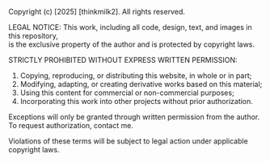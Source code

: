 Copyright (c) [2025] [thinkmilk2]. All rights reserved.

LEGAL NOTICE:
This work, including all code, design, text, and images in this repository,  
is the exclusive property of the author and is protected by copyright laws.

STRICTLY PROHIBITED WITHOUT EXPRESS WRITTEN PERMISSION:

1. Copying, reproducing, or distributing this website, in whole or in part;  
2. Modifying, adapting, or creating derivative works based on this material;  
3. Using this content for commercial or non-commercial purposes;  
4. Incorporating this work into other projects without prior authorization.  

Exceptions will only be granted through written permission from the author.  
To request authorization, contact me.  

Violations of these terms will be subject to legal action under applicable copyright laws.
